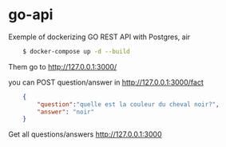 # go-api
Exemple of dockerizing GO REST API with Postgres, air

```sh
    $ docker-compose up -d --build
```

Them go to http://127.0.0.1:3000/

you can POST question/answer in http://127.0.0.1:3000/fact

```json
    {
        "question":"quelle est la couleur du cheval noir?",
        "answer": "noir"
    }
```

Get all questions/answers http://127.0.0.1:3000